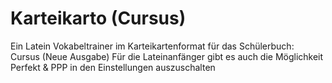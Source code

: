 
# Karteikarto (Cursus)

Ein Latein Vokabeltrainer im Karteikartenformat für das Schülerbuch: Cursus (Neue Ausgabe)
Für die Lateinanfänger gibt es auch die Möglichkeit Perfekt & PPP in den Einstellungen auszuschalten
